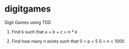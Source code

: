 # digitgames
Digit Games using TDD

1. Find k such that
   a + b + c = n * k

2. Find how many n exists such that
   0 < p < 5
   0 < n < 1000
